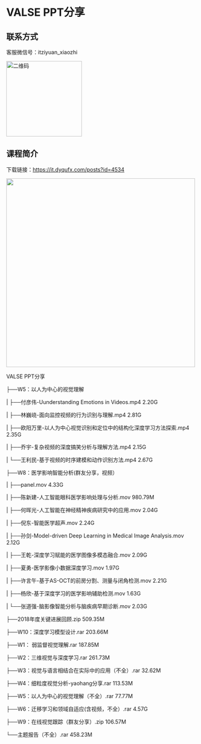 # VALSE PPT分享

## 联系方式

客服微信号：itziyuan_xiaozhi

<img src="https://ziyuanyun.oss-cn-guangzhou.aliyuncs.com/common/20240614073449/666b82192834a.jpg" width="200" height="200" alt="二维码">

## 课程简介

下载链接：https://it.dyqufx.com/posts?id=4534

<img src="https://ziyuanyun.oss-cn-guangzhou.aliyuncs.com/yun/20241025073120/671ad8c8586c8.jpg" width="500" alt="">

  

 VALSE PPT分享

 ├──W5：以人为中心的视觉理解

 | ├──付彦伟-Uunderstanding Emotions in Videos.mp4 2.20G

 | ├──林巍峣-面向监控视频的行为识别与理解.mp4 2.81G

 | ├──欧阳万里-以人为中心视觉识别和定位中的结构化深度学习方法探索.mp4 2.35G

 | ├──乔宇-复杂视频的深度搞笑分析与理解方法.mp4 2.15G

 | └──王利民-基于视频的时序建模和动作识别方法.mp4 2.67G

 ├──W8：医学影响智能分析(群友分享，视频）

 | ├──panel.mov 4.33G

 | ├──陈新建-人工智能眼科医学影响处理与分析.mov 980.79M

 | ├──何晖光-人工智能在神经精神疾病研究中的应用.mov 2.04G

 | ├──倪东-智能医学超声.mov 2.24G

 | ├──孙剑-Model-driven Deep Learning in Medical Image Analysis.mov 2.12G

 | ├──王乾-深度学习赋能的医学图像多模态融合.mov 2.09G

 | ├──夏勇-医学影像小数据深度学习.mov 1.97G

 | ├──许言午-基于AS-OCT的前房分割、测量与闭角检测.mov 2.21G

 | ├──杨欣-基于深度学习的医学影响辅助检测.mov 1.63G

 | └──张道强-脑影像智能分析与脑疾病早期诊断.mov 2.03G

 ├──2018年度关键进展回顾.zip 509.35M

 ├──W10：深度学习模型设计.rar 203.66M

 ├──W1： 弱监督视觉理解.rar 187.85M

 ├──W2：三维视觉与深度学习.rar 261.73M

 ├──W3：视觉与语言相结合在实际中的应用（不全）.rar 32.62M

 ├──W4：细粒度视觉分析-yaohang分享.rar 113.53M

 ├──W5：以人为中心的视觉理解（不全）.rar 77.77M

 ├──W6：迁移学习和领域自适应(含视频，不全）.rar 4.57G

 ├──W9：在线视觉跟踪（群友分享）.zip 106.57M

 └──主题报告（不全）.rar 458.23M

  